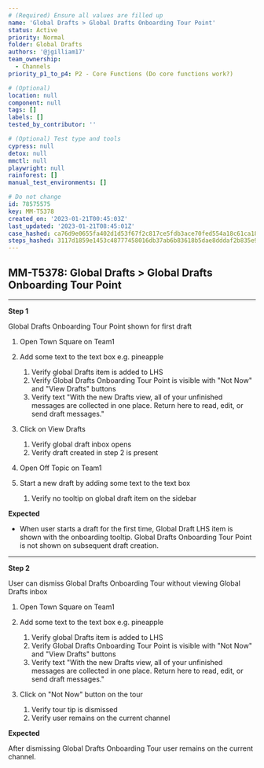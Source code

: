 ```yaml
---
# (Required) Ensure all values are filled up
name: 'Global Drafts > Global Drafts Onboarding Tour Point'
status: Active
priority: Normal
folder: Global Drafts
authors: '@jgilliam17'
team_ownership:
  - Channels
priority_p1_to_p4: P2 - Core Functions (Do core functions work?)

# (Optional)
location: null
component: null
tags: []
labels: []
tested_by_contributor: ''

# (Optional) Test type and tools
cypress: null
detox: null
mmctl: null
playwright: null
rainforest: []
manual_test_environments: []

# Do not change
id: 78575575
key: MM-T5378
created_on: '2023-01-21T00:45:03Z'
last_updated: '2023-01-21T08:45:01Z'
case_hashed: ca76d9e0655fa402d1d53f67f2c817ce5fdb3ace70fed554a18c61ca189a106fc67dae7a3d251e0a54b52a9149a8065e
steps_hashed: 3117d1859e1453c48777458016db37ab6b83618b5dae8dddaf2b835e9f583377c75d88b8c17d7e66887bf2bc188a7f5a
---
```


<!-- (Auto-generated) Based on frontmatter's "key" and "name" -->

## MM-T5378: Global Drafts > Global Drafts Onboarding Tour Point

---

**Step 1**

Global Drafts Onboarding Tour Point shown for first draft

1. Open Town Square on Team1

2. Add some text to the text box e.g. pineapple

   1. Verify global Drafts item is added to LHS
   2. Verify Global Drafts Onboarding Tour Point is visible with "Not Now" and "View Drafts" buttons
   3. Verify text "With the new Drafts view, all of your unfinished messages are collected in one place. Return here to read, edit, or send draft messages."

3. Click on View Drafts

   1. Verify global draft inbox opens
   2. Verify draft created in step 2 is present

4. Open Off Topic on Team1

5. Start a new draft by adding some text to the text box

   1. Verify no tooltip on global draft item on the sidebar

**Expected**

- When user starts a draft for the first time, Global Draft LHS item is shown with the onboarding tooltip. Global Drafts Onboarding Tour Point is not shown on subsequent draft creation.

---

**Step 2**

User can dismiss Global Drafts Onboarding Tour without viewing Global Drafts inbox

1. Open Town Square on Team1

2. Add some text to the text box e.g. pineapple

   1. Verify global Drafts item is added to LHS
   2. Verify Global Drafts Onboarding Tour Point is visible with "Not Now" and "View Drafts" buttons
   3. Verify text "With the new Drafts view, all of your unfinished messages are collected in one place. Return here to read, edit, or send draft messages."

3. Click on "Not Now" button on the tour

   1. Verify tour tip is dismissed
   2. Verify user remains on the current channel

**Expected**

After dismissing Global Drafts Onboarding Tour user remains on the current channel.

